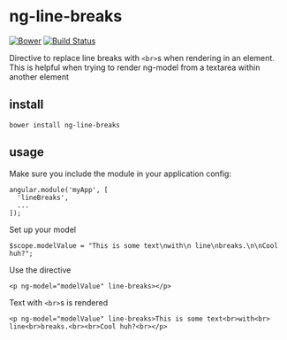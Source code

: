 ng-line-breaks
===================

[![Bower][bower-image]][bower-url] [![Build Status][ci-image]][ci-url]

Directive to replace line breaks with `<br>`s when rendering in an element. This is helpful when trying to render ng-model from a textarea within another element

install
-------

```
bower install ng-line-breaks
```

usage
-----

Make sure you include the module in your application config:

```
angular.module('myApp', [
  'lineBreaks',
  ...
]);
```

Set up your model
```
$scope.modelValue = "This is some text\nwith\n line\nbreaks.\n\nCool huh?";
```

Use the directive
```
<p ng-model="modelValue" line-breaks></p>
```

Text with `<br>`s is rendered
```
<p ng-model="modelValue" line-breaks>This is some text<br>with<br> line<br>breaks.<br><br>Cool huh?<br></p>
```

[bower-url]: https://github.com/SPEQit/ng-line-breaks
[bower-image]: https://img.shields.io/bower/v/ng-line-breaks.svg
[ci-url]: https://travis-ci.org/SPEQit/ng-line-breaks
[ci-image]: https://img.shields.io/travis/SPEQit/ng-line-breaks.svg
